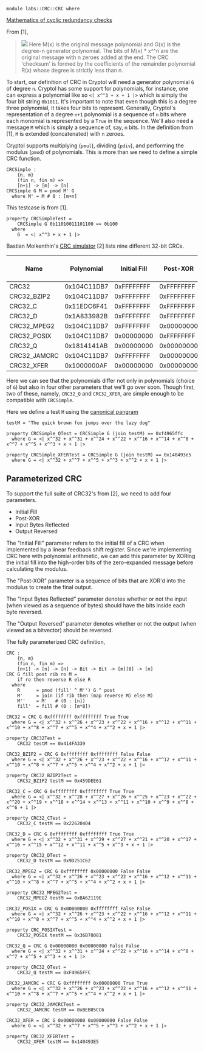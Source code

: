 ```
module labs::CRC::CRC where
```

[Mathematics of cyclic redundancy
checks](https://en.wikipedia.org/wiki/Mathematics_of_cyclic_redundancy_checks#Maths)

From [1],

> ![](https://render.githubusercontent.com/render/math?math=R(x)%20=%20M(x)%20\cdot%20x^n%20\,\bmod\,%20G(x))
Here M(x) is the original message polynomial and G(x) is the degree-n
generator polynomial. The bits of M(x) * x^^n are the original message
with n zeroes added at the end. The CRC 'checksum' is formed by the
coefficients of the remainder polynomial R(x) whose degree is strictly
less than n.

To start, our definition of CRC in Cryptol will need a generator
polynomial `G` of degree `n`. Cryptol has some support for polynomials,
for instance, one can express a polynomial like so `<| x^^3 + x + 1 |>`
which is simply the four bit string `0b1011`. It's important to note
that even though this is a degree three polynomial, it takes four bits
to represent. Generally, Cryptol's representation of a degree `n+1`
polynomial is a sequence of `n` bits where each monomial is
represented by a `True` in the sequence.  We'll also need a message
`M` which is simply a sequence of, say, `m` bits. In the definition
from [1], `M` is extended (concatenated) with `n` zeroes.

Cryptol supports multiplying (`pmul`), dividing (`pdiv`), and
performing the modulus (`pmod`) of polynomials. This is more than we
need to define a simple CRC function.

```
CRCSimple :
    {n, m}
    (fin n, fin m) =>
    [n+1] -> [m] -> [n]
CRCSimple G M = pmod M' G
  where M' = M # 0 : [m+n]
```

This testcase is from [1].

```
property CRCSimpleTest =
    CRCSimple G 0b11010011101100 == 0b100
  where
    G  = <| x^^3 + x + 1 |>
```

Bastian Molkenthin's [CRC
simulator](http://www.sunshine2k.de/coding/javascript/crc/crc_js.html)
[2] lists nine different 32-bit CRCs.

| Name         | Polynomial  | Initial Fill    | Post-XOR   | Input Bytes Reflected | Output Reversed |
|--------------|-------------|-----------------|------------|-----------------------|-----------------|
| CRC32        | 0x104C11DB7 | 0xFFFFFFFF      | 0xFFFFFFFF | True                  | True            |
| CRC32_BZIP2  | 0x104C11DB7 | 0xFFFFFFFF      | 0xFFFFFFFF | False                 | False           |
| CRC32_C      | 0x11EDC6F41 | 0xFFFFFFFF      | 0xFFFFFFFF | True                  | True            |
| CRC32_D      | 0x1A833982B | 0xFFFFFFFF      | 0xFFFFFFFF | True                  | True            |
| CRC32_MPEG2  | 0x104C11DB7 | 0xFFFFFFFF      | 0x00000000 | False                 | False           |
| CRC32_POSIX  | 0x104C11DB7 | 0x00000000      | 0xFFFFFFFF | False                 | False           |
| CRC32_Q      | 0x1814141AB | 0x00000000      | 0x00000000 | False                 | False           |
| CRC32_JAMCRC | 0x104C11DB7 | 0xFFFFFFFF      | 0x00000000 | True                  | True            |
| CRC32_XFER   | 0x1000000AF | 0x00000000      | 0x00000000 | False                 | False           |

Here we can see that the polynomials differ not only in polynomials
(choice of `G`) but also in four other parameters that we'll go over
soon. Though first, two of these, namely, `CRC32_Q` and `CRC32_XFER`,
are simple enough to be compatible with `CRCSimple`.

Here we define a test `M` using the [canonical
pangram](https://en.wikipedia.org/wiki/The_quick_brown_fox_jumps_over_the_lazy_dog)

```
testM = "The quick brown fox jumps over the lazy dog"
```

```
property CRCSimple_QTest = CRCSimple G (join testM) == 0xf4965ffc
  where G = <| x^^32 + x^^31 + x^^24 + x^^22 + x^^16 + x^^14 + x^^8 + x^^7 + x^^5 + x^^3 + x + 1 |>
```

```
property CRCSimple_XFERTest = CRCSimple G (join testM) == 0x140493e5
  where G = <| x^^32 + x^^7 + x^^5 + x^^3 + x^^2 + x + 1 |>
```

## Parameterized CRC

To support the full suite of CRC32's from [2], we need to add four parameters.

* Initial Fill
* Post-XOR
* Input Bytes Reflected
* Output Reversed

The "Initial Fill" parameter refers to the initial fill of a CRC when
implemented by a linear feedback shift register. Since we're
implementing CRC here with polynomial arithmetic, we can add this
parameter by XORing the initial fill into the high-order bits of the
zero-expanded message before calculating the modulus.

The "Post-XOR" parameter is a sequence of bits that are XOR'd into the
modulus to create the final output.

The "Input Bytes Reflected" parameter denotes whether or not the input
(when viewed as a sequence of bytes) should have the bits inside each
byte reversed.

The "Output Reversed" parameter denotes whether or not the output
(when viewed as a bitvector) should be reversed.



The fully parameterized CRC definition,

```
CRC :
    {n, m}
    (fin n, fin m) =>
    [n+1] -> [n] -> [n] -> Bit -> Bit -> [m][8] -> [n]
CRC G fill post rib ro M =
    if ro then reverse R else R
  where
    R      = pmod (fill' ^ M'') G ^ post
    M'     = join (if rib then (map reverse M) else M)
    M''    = M'   # (0 : [n])
    fill'  = fill # (0 : [m*8])

```

```
CRC32 = CRC G 0xffffffff 0xffffffff True True
  where G = <| x^^32 + x^^26 + x^^23 + x^^22 + x^^16 + x^^12 + x^^11 + x^^10 + x^^8 + x^^7 + x^^5 + x^^4 + x^^2 + x + 1 |>

property CRC32Test =
    CRC32 testM == 0x414FA339
```
  
```
CRC32_BZIP2 = CRC G 0xffffffff 0xffffffff False False
  where G = <| x^^32 + x^^26 + x^^23 + x^^22 + x^^16 + x^^12 + x^^11 + x^^10 + x^^8 + x^^7 + x^^5 + x^^4 + x^^2 + x + 1 |>

property CRC32_BZIP2Test =
    CRC32_BZIP2 testM == 0x459DEE61

```

```
CRC32_C = CRC G 0xffffffff 0xffffffff True True
  where G = <| x^^32 + x^^28 + x^^27 + x^^26 + x^^25 + x^^23 + x^^22 + x^^20 + x^^19 + x^^18 + x^^14 + x^^13 + x^^11 + x^^10 + x^^9 + x^^8 + x^^6 + 1 |>

property CRC32_CTest =
    CRC32_C testM == 0x22620404

```

```
CRC32_D = CRC G 0xffffffff 0xffffffff True True
  where G = <| x^^32 + x^^31 + x^^29 + x^^27 + x^^21 + x^^20 + x^^17 + x^^16 + x^^15 + x^^12 + x^^11 + x^^5 + x^^3 + x + 1 |>

property CRC32_DTest =
    CRC32_D testM == 0x9D251C62
```

```
CRC32_MPEG2 = CRC G 0xffffffff 0x00000000 False False
  where G = <| x^^32 + x^^26 + x^^23 + x^^22 + x^^16 + x^^12 + x^^11 + x^^10 + x^^8 + x^^7 + x^^5 + x^^4 + x^^2 + x + 1 |>

property CRC32_MPEG2Test =
    CRC32_MPEG2 testM == 0xBA62119E
```

```
CRC32_POSIX = CRC G 0x00000000 0xffffffff False False
  where G = <| x^^32 + x^^26 + x^^23 + x^^22 + x^^16 + x^^12 + x^^11 + x^^10 + x^^8 + x^^7 + x^^5 + x^^4 + x^^2 + x + 1 |>

property CRC_POSIXTest =
    CRC32_POSIX testM == 0x36B78081
```

```
CRC32_Q = CRC G 0x00000000 0x00000000 False False
  where G = <| x^^32 + x^^31 + x^^24 + x^^22 + x^^16 + x^^14 + x^^8 + x^^7 + x^^5 + x^^3 + x + 1 |>

property CRC32_QTest = 
    CRC32_Q testM == 0xF4965FFC
```

```
CRC32_JAMCRC = CRC G 0xffffffff 0x00000000 True True
  where G = <| x^^32 + x^^26 + x^^23 + x^^22 + x^^16 + x^^12 + x^^11 + x^^10 + x^^8 + x^^7 + x^^5 + x^^4 + x^^2 + x + 1 |>

property CRC32_JAMCRCTest =
    CRC32_JAMCRC testM == 0xBEB05CC6
```

```
CRC32_XFER = CRC G 0x00000000 0x00000000 False False
  where G = <| x^^32 + x^^7 + x^^5 + x^^3 + x^^2 + x + 1 |>

property CRC32_XFERTest =
    CRC32_XFER testM == 0x140493E5
```
